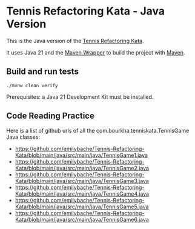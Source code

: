 # Tennis Refactoring Kata - Java Version

This is the Java version of the [Tennis Refactoring Kata](../README.md).

It uses Java 21 and the [Maven Wrapper](https://maven.apache.org/wrapper/) to build the project with [Maven](https://maven.apache.org/).

## Build and run tests

`./mvnw clean verify`

Prerequisites: a Java 21 Development Kit must be installed.

## Code Reading Practice
Here is a list of github urls of all the com.bourkha.tenniskata.TennisGame Java classes:

* https://github.com/emilybache/Tennis-Refactoring-Kata/blob/main/java/src/main/java/TennisGame1.java
* https://github.com/emilybache/Tennis-Refactoring-Kata/blob/main/java/src/main/java/TennisGame2.java
* https://github.com/emilybache/Tennis-Refactoring-Kata/blob/main/java/src/main/java/TennisGame3.java
* https://github.com/emilybache/Tennis-Refactoring-Kata/blob/main/java/src/main/java/TennisGame4.java
* https://github.com/emilybache/Tennis-Refactoring-Kata/blob/main/java/src/main/java/TennisGame5.java
* https://github.com/emilybache/Tennis-Refactoring-Kata/blob/main/java/src/main/java/TennisGame6.java
